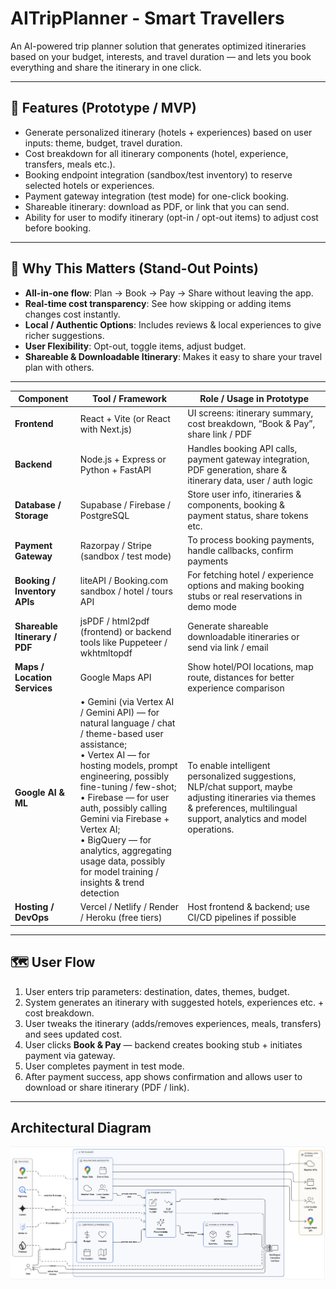 # AITripPlanner - Smart Travellers

An AI-powered trip planner solution that generates optimized itineraries based on your budget, interests, and travel duration — and lets you book everything and share the itinerary in one click.

---

## 🚀 Features (Prototype / MVP)

- Generate personalized itinerary (hotels + experiences) based on user inputs: theme, budget, travel duration.  
- Cost breakdown for all itinerary components (hotel, experience, transfers, meals etc.).  
- Booking endpoint integration (sandbox/test inventory) to reserve selected hotels or experiences.  
- Payment gateway integration (test mode) for one-click booking.  
- Shareable itinerary: download as PDF, or link that you can send.  
- Ability for user to modify itinerary (opt-in / opt-out items) to adjust cost before booking.

---

## 🧭 Why This Matters (Stand-Out Points)

- **All-in-one flow**: Plan → Book → Pay → Share without leaving the app.  
- **Real-time cost transparency**: See how skipping or adding items changes cost instantly.  
- **Local / Authentic Options**: Includes reviews & local experiences to give richer suggestions.  
- **User Flexibility**: Opt-out, toggle items, adjust budget.  
- **Shareable & Downloadable Itinerary**: Makes it easy to share your travel plan with others.

---

| Component                     | Tool / Framework                                                                                                                                                                                                                                                                                                                                                                                    | Role / Usage in Prototype                                                                                                                                                     |
| ----------------------------- | --------------------------------------------------------------------------------------------------------------------------------------------------------------------------------------------------------------------------------------------------------------------------------------------------------------------------------------------------------------------------------------------------- | ----------------------------------------------------------------------------------------------------------------------------------------------------------------------------- |
| **Frontend**                  | React + Vite (or React with Next.js)                                                                                                                                                                                                                                                                                                                                                                | UI screens: itinerary summary, cost breakdown, “Book & Pay”, share link / PDF                                                                                                 |
| **Backend**                   | Node.js + Express or Python + FastAPI                                                                                                                                                                                                                                                                                                                                                               | Handles booking API calls, payment gateway integration, PDF generation, share & itinerary data, user / auth logic                                                             |
| **Database / Storage**        | Supabase / Firebase / PostgreSQL                                                                                                                                                                                                                                                                                                                                                                    | Store user info, itineraries & components, booking & payment status, share tokens etc.                                                                                        |
| **Payment Gateway**           | Razorpay / Stripe (sandbox / test mode)                                                                                                                                                                                                                                                                                                                                                             | To process booking payments, handle callbacks, confirm payments                                                                                                               |
| **Booking / Inventory APIs**  | liteAPI / Booking.com sandbox / hotel / tours API                                                                                                                                                                                                                                                                                                                                                   | For fetching hotel / experience options and making booking stubs or real reservations in demo mode                                                                            |
| **Shareable Itinerary / PDF** | jsPDF / html2pdf (frontend) or backend tools like Puppeteer / wkhtmltopdf                                                                                                                                                                                                                                                                                                                           | Generate shareable downloadable itineraries or send via link / email                                                                                                          |
| **Maps / Location Services**  | Google Maps API                                                                                                                                                                                                                                                                                                                                                                                     | Show hotel/POI locations, map route, distances for better experience comparison                                                                                               |
| **Google AI & ML**            | • Gemini (via Vertex AI / Gemini API) — for natural language / chat / theme-based user assistance; <br> • Vertex AI — for hosting models, prompt engineering, possibly fine-tuning / few-shot; <br> • Firebase — for user auth, possibly calling Gemini via Firebase + Vertex AI; <br> • BigQuery — for analytics, aggregating usage data, possibly for model training / insights & trend detection | To enable intelligent personalized suggestions, NLP/chat support, maybe adjusting itineraries via themes & preferences, multilingual support, analytics and model operations. |
| **Hosting / DevOps**          | Vercel / Netlify / Render / Heroku (free tiers)                                                                                                                                                                                                                                                                                                                                                     | Host frontend & backend; use CI/CD pipelines if possible                                                                                                                      |


---

## 🗺 User Flow

1. User enters trip parameters: destination, dates, themes, budget.  
2. System generates an itinerary with suggested hotels, experiences etc. + cost breakdown.  
3. User tweaks the itinerary (adds/removes experiences, meals, transfers) and sees updated cost.  
4. User clicks **Book & Pay** — backend creates booking stub + initiates payment via gateway.  
5. User completes payment in test mode.  
6. After payment success, app shows confirmation and allows user to download or share itinerary (PDF / link).

---

## Architectural Diagram

![Architecture Diagram](diagrams/architecture.png)